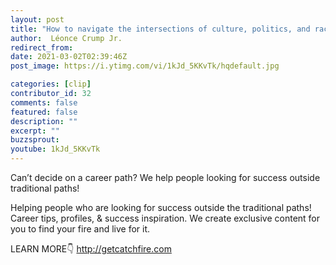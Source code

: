 ```yaml
---
layout: post
title: "How to navigate the intersections of culture, politics, and race with Léonce Crump Jr."
author:  Léonce Crump Jr.
redirect_from:
date: 2021-03-02T02:39:46Z
post_image: https://i.ytimg.com/vi/1kJd_5KKvTk/hqdefault.jpg

categories: [clip]
contributor_id: 32
comments: false
featured: false
description: ""
excerpt: ""
buzzsprout: 
youtube: 1kJd_5KKvTk
---
```



Can’t decide on a career path? We help people looking for success outside traditional paths!

Helping people who are looking for success outside the traditional paths!
Career tips, profiles, & success inspiration.
We create exclusive content for you to find your fire and live for it.

LEARN MORE👇
http://getcatchfire.com

